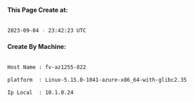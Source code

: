 
   
#### This Page Create at:

```bash

2023-09-04 - 23:42:23 UTC

```

#### Create By Machine:

```bash

Host Name : fv-az1255-822

platform  : Linux-5.15.0-1041-azure-x86_64-with-glibc2.35

Ip Local  : 10.1.0.24

```

